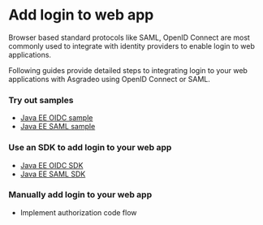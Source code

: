 # Add login to web app

Browser based standard protocols like SAML, OpenID Connect are most commonly used to integrate with identity providers to enable login to web applications. 

Following guides provide detailed steps to integrating login to your web applications with Asgradeo using OpenID Connect or SAML.

### Try out samples
- [Java EE OIDC  sample](/quickstarts/qsg-oidc-webapp-java-ee.md)
- [Java EE SAML  sample](/quickstarts/qsg-saml-webapp-java-ee.md)

### Use an SDK to add login to your web app
- [Java EE OIDC SDK](/sdks/java-ee-oidc.md)
- [Java EE SAML SDK](/sdks/java-ee-saml.md)

### Manually add login to your web app
- <a :href="$withBase('/guides/applications/oidc/integrate-confidential-client/')">Implement authorization code flow</a>
